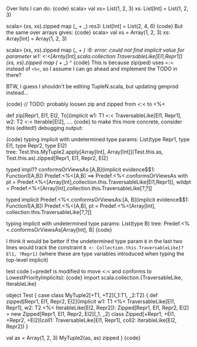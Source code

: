Over lists I can do:
{code}
scala> val xs= List(1, 2, 3)
xs: List[Int] = List(1, 2, 3)

scala> (xs, xs).zipped map (_ + _)
res3: List[Int] = List(2, 4, 6)
{code}
But the same over arrays gives:
{code}
scala> val xs = Array(1, 2, 3)
xs: Array[Int] = Array(1, 2, 3)

scala> (xs, xs).zipped map (_ + _)
<console>:6: error: could not find implicit value for parameter w1: <:<[Array[Int],scala.collection.TraversableLike[El1,Repr1]]
       (xs, xs).zipped map (_ + _)
                ^
{code}
This is because zip(ped) uses `<:<` instead of `<%<`, so I assume I can go ahead and implement the TODO in there?

BTW,  I guess I shouldn't be editing TupleN.scala, but updating genprod instead...

{code}
// TODO: probably loosen zip and zipped from <:< to <%<

  def zip[Repr1, El1, El2, To](implicit w1:   T1 <:< TraversableLike[El1, Repr1], 
                                        w2:   T2 <:< Iterable[El2], 
....
{code}
to make this more concrete, consider this (edited!) debugging output:

{code}
typing implicit with undetermined type params: List(type Repr1, type El1, type Repr2, type El2)  
tree: Test.this.MyTuple2.apply[Array[Int], Array[Int]](Test.this.as, Test.this.as).zipped[Repr1, El1, Repr2, El2]

typed impl?? conformsOrViewsAs:[A,B](implicit evidence$$1: Function1[A,B]) Predef.<%<[A,B] 
   ==> Predef.<%<.conformsOrViewsAs 
   with pt = Predef.<%<[Array[Int],collection.this.TraversableLike[El1,Repr1]], 
     wildpt = Predef.<%<[Array[Int],collection.this.TraversableLike[?,?]]

typed implicit Predef.<%<.conformsOrViewsAs:[A, B](implicit evidence$$1: Function1[A,B]) Predef.<%<[A,B], 
   pt = Predef.<%<[Array[Int], collection.this.TraversableLike[?,?]]

typing implicit with undetermined type params: List(type B)
tree: Predef.<%<.conformsOrViewsAs[Array[Int], B]
{code}

I think it would be better if the undetermined type param `B` in the last two lines would track the constraint `B <: Collection.this.TraversableLike[?El1, ?Repr1]` (where these are type variables introduced when typing the top-level implicit)


test code (+predef is modified to move <:< and conforms to LowestPriorityImplicits):
{code}
import scala.collection.{TraversableLike, IterableLike}

object Test {
  case class MyTuple2[+T1, +T2](_1:T1, _2:T2) {
    def zipped[Repr1, El1, Repr2, El2](implicit w1: T1 <%< TraversableLike[El1, Repr1], w2: T2 <%< IterableLike[El2, Repr2]): Zipped[Repr1, El1, Repr2, El2] = new Zipped[Repr1, El1, Repr2, El2](_1, _2)
    class Zipped[+Repr1, +El1, +Repr2, +El2](coll1: TraversableLike[El1, Repr1], coll2: IterableLike[El2, Repr2])
  }

  val as = Array(1, 2, 3)
  MyTuple2(as, as) zipped
}
{code}
